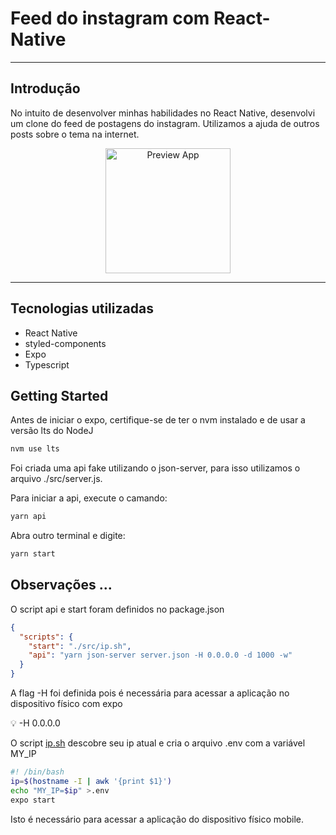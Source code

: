 # Feed do instagram com React-Native

---

## Introdução

No intuito de desenvolver minhas habilidades no React Native, desenvolvi um clone do feed de postagens do instagram. Utilizamos a ajuda de outros posts sobre o tema na internet.

<center>
	<img src=".assetsForGit/previewApp.gif" alt="Preview App" width="200px"/>
</center>


---
## Tecnologias utilizadas

- React Native
- styled-components
- Expo
- Typescript

## Getting Started

Antes de iniciar o expo,  certifique-se de ter o nvm instalado e de usar a versão lts do NodeJ

```bash
nvm use lts
```

Foi criada uma api fake utilizando o json-server, para isso utilizamos o arquivo ./src/server.js.

Para iniciar a api, execute o camando:

```bash
yarn api
```

Abra outro terminal e digite:

```bash
yarn start
```
## Observações ...

O script api e start foram definidos no package.json

```json
{
  "scripts": {
    "start": "./src/ip.sh",
    "api": "yarn json-server server.json -H 0.0.0.0 -d 1000 -w"
  }
}
```

A flag  -H  foi definida pois é necessária para acessar a aplicação no dispositivo físico com expo

<aside>
💡 -H 0.0.0.0

</aside>

O script [ip.sh]() descobre seu ip atual e cria o arquivo .env com a variável MY_IP

```bash
#! /bin/bash
ip=$(hostname -I | awk '{print $1}')
echo "MY_IP=$ip" >.env
expo start
```

Isto é necessário para acessar a aplicação do dispositivo físico mobile.

